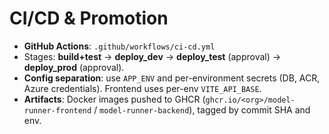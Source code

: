 # CI/CD & Promotion

- **GitHub Actions**: `.github/workflows/ci-cd.yml`
- Stages: **build+test** → **deploy_dev** → **deploy_test** (approval) → **deploy_prod** (approval).
- **Config separation**: use `APP_ENV` and per-environment secrets (DB, ACR, Azure credentials). Frontend uses per-env `VITE_API_BASE`.
- **Artifacts**: Docker images pushed to GHCR (`ghcr.io/<org>/model-runner-frontend` / `model-runner-backend`), tagged by commit SHA and env.